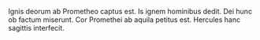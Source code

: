 Ignis deorum ab Prometheo captus est. Is ignem hominibus dedit. Dei hunc ob factum miserunt. Cor Promethei ab aquila petitus est. Hercules hanc sagittis interfecit. 
